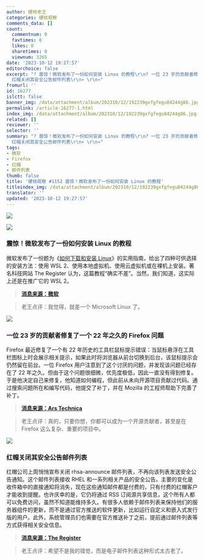```yaml
---
author: 硬核老王
categories: 硬核观察
comments_data: []
count:
  commentnum: 0
  favtimes: 0
  likes: 0
  sharetimes: 0
  viewnum: 3265
date: '2023-10-12 19:27:57'
editorchoice: false
excerpt: "? 震惊！微软发布了一份如何安装 Linux 的教程\r\n? 一位 23 岁的贡献者修复了一个 22 年之久的 Firefox 问题\r\n?
  红帽关闭其安全公告邮件列表\r\n» \r\n»"
fromurl: ''
id: 16277
islctt: false
banner_img: /data/attachment/album/202310/12/192239gxfgfegu84244g86.jpg
permalink: /article-16277-1.html
index_img: /data/attachment/album/202310/12/192239gxfgfegu84244g86.jpg
related: []
reviewer: ''
selector: ''
summary: "? 震惊！微软发布了一份如何安装 Linux 的教程\r\n? 一位 23 岁的贡献者修复了一个 22 年之久的 Firefox 问题\r\n?
  红帽关闭其安全公告邮件列表\r\n» \r\n»"
tags:
- 微软
- Firefox
- 红帽
- 邮件列表
thumb: false
title: '硬核观察 #1152 震惊！微软发布了一份如何安装 Linux 的教程'
titleindex_img: /data/attachment/album/202310/12/192239gxfgfegu84244g86.jpg
translator: ''
updated: '2023-10-12 19:27:57'
---
```


![](/data/attachment/album/202310/12/192239gxfgfegu84244g86.jpg)


![](/data/attachment/album/202310/12/192248ruckqawad1ku1adz.jpg)


### 震惊！微软发布了一份如何安装 Linux 的教程


微软发布了一份题为《[如何下载和安装 Linux](https://learn.microsoft.com/en-us/linux/install)》的实用指南，给出了四种可供选择的安装方法：使用 WSL 2、使用本地虚拟机、使用云虚拟机或在裸机上安装。著名科技网站 The Register 认为，这篇教程“确实不差”。当然，我们知道，这实际上还是在推广它的 WSL 2。



> 
> **[消息来源：微软](https://learn.microsoft.com/en-us/linux/install)**
> 
> 
> 



> 
> 老王点评：我觉得，就差一个 Microsoft Linux 了。
> 
> 
> 


![](/data/attachment/album/202310/12/192257r4vu02ukifk7nn22.jpg)


### 一位 23 岁的贡献者修复了一个 22 年之久的 Firefox 问题


Firefox 最近修复了一个有 22 年历史的工具栏鼠标提示错误：当鼠标悬浮在工具栏图标上时会展示相关提示，如果此时将浏览器从前台切换到后台，该鼠标提示会仍然留在前台。一位 Firefox 用户注意到了这个讨厌的问题，并发现该问题已经存在了 22 年之久。但由于这个问题很细微，优先度极低，因此一直没有得到修复。于是他决定自己来修复，他知道如何编程，但此前从未向开源项目贡献过代码。通过搜索问题所在和编写代码，他提交了补丁，并在 Mozilla 的工程师帮助下完善了补丁。



> 
> **[消息来源：Ars Technica](https://arstechnica.com/gadgets/2023/10/22-year-old-firefox-tooltip-bug-fixed-in-a-few-lines-offering-hope-to-us-all/)**
> 
> 
> 



> 
> 老王点评：真的，只要你想，你都可以成为一个开源贡献者，甚至是在 Firefox 这么复杂、重要的项目中。
> 
> 
> 


![](/data/attachment/album/202310/12/192312dnd9j1vqzotrkjvi.jpg)


### 红帽关闭其安全公告邮件列表


红帽公司上周悄悄宣布关闭 rhsa-announce 邮件列表，不再向该列表发送安全公告通知。这个邮件列表接收 RHEL 和一系列相关产品的安全公告。主要的变化是收件箱中的直接通知将消失，现在这些通知邮件都是付费的，只有付费的红帽客户才能收到提醒。也许庆幸的是，它仍将通过 RSS 订阅源共享信息，这个所有人都可以免费访问，虽然不知道能维持多久。有很多人依赖于邮件列表来保持他们的服务器组件的更新，而不是通过官方推送的软件更新，比如运行自定义和嵌入式发行版的用户。此外，系统管理员们也需要在官方推送补丁之前，提前通过邮件列表等方式获得相关安全信息。



> 
> **[消息来源：The Register](https://www.theregister.com/2023/10/11/red_hat_closed_rhsa_announce/)**
> 
> 
> 



> 
> 老王点评：希望不是我的错觉，而是电子邮件列表这种形式太古老了。
> 
> 
>